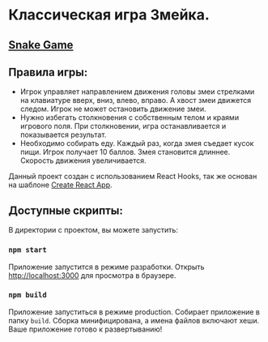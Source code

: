 # Классическая игра Змейка.
## [Snake Game](https://likvidas-react-game.netlify.app)

## Правила игры:
- Игрок управляет направлением движения головы змеи стрелками на клавиатуре вверх, вниз, влево, вправо. А хвост змеи движется следом. Игрок не может остановить движение змеи.
- Нужно избегать столкновения с собственным телом и краями игрового поля. При столкновении, игра останавливается и показывается результат.
- Необходимо собирать еду. Каждый раз, когда змея съедает кусок пищи. Игрок получает 10 баллов. Змея становится длиннее. Скорость движения увеличивается.

Данный проект создан с использованием React Hooks, так же основан на шаблоне [Create React App](https://github.com/facebook/create-react-app).

## Доступные скрипты:

В директории с проектом, вы можете запустить: 

### `npm start`

Приложение запустится в режиме разработки.
Открыть [http://localhost:3000](http://localhost:3000) для просмотра в браузере.

### `npm build`

Приложение запуститься в режиме production.
Собирает приложение в папку `build`.
Сборка минифицирована, а имена файлов включают хеши. Ваше приложение готово к развертыванию!
